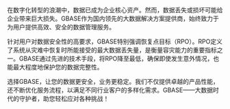 在数字化转型的浪潮中，数据已成为企业核心资产。然而，数据丢失或损坏可能给企业带来巨大损失。GBASE作为国内领先的大数据解决方案提供商，始终致力于为用户提供高效、安全的数据管理服务。

针对用户对数据安全性的高要求，GBASE特别强调恢复点目标（RPO）。RPO定义了系统从灾难中恢复时所能接受的最大数据丢失量，是衡量容灾能力的重要指标之一。GBASE通过先进的技术手段，将RPO降至最低，确保即使发生意外情况，也能最大程度地保护您的数据完整性。

选择GBASE，让您的数据更安全，业务更稳定。我们不仅提供卓越的产品性能，还不断优化服务流程，以满足不同行业客户的多样化需求。GBASE——大数据时代的守护者，助您轻松应对各种挑战！